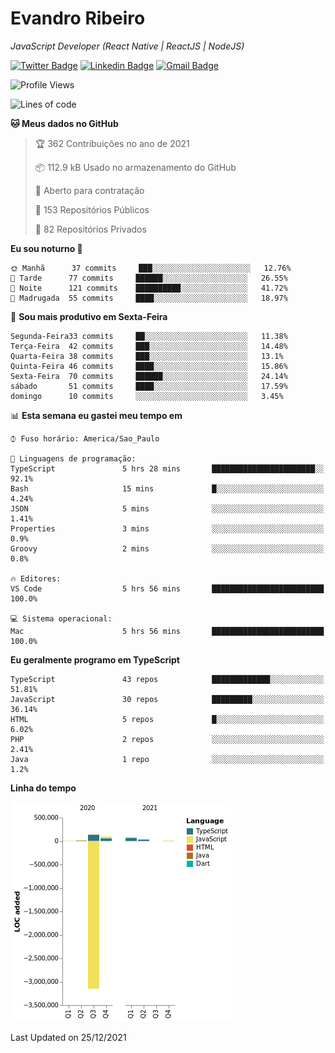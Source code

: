 # Evandro **Ribeiro**

*JavaScript Developer (React Native | ReactJS | NodeJS)*

[![Twitter Badge](https://img.shields.io/badge/-@ribeiroevandro-201B2D?style=flat-square&labelColor=201B2D&logo=twitter&logoColor=white&link=https://twitter.com/ribeiroevandro)](https://twitter.com/ribeiroevandro) 
[![Linkedin Badge](https://img.shields.io/badge/-Evandro%20Ribeiro-201B2D?style=flat-square&logo=Linkedin&logoColor=white&link=https://www.linkedin.com/in/ribeiroevandro)](https://www.linkedin.com/in/ribeiroevandro) 
[![Gmail Badge](https://img.shields.io/badge/-oi@ribeiroevandro.com.br-201B2D?style=flat-square&logo=Gmail&logoColor=white&link=mailto:oi@ribeiroevandro.com.br)](mailto:oi@ribeiroevandro.com.br)


<!--START_SECTION:waka-->
![Profile Views](http://img.shields.io/badge/Visualizac%C3%B5es%20do%20perfil-0-blue)

![Lines of code](https://img.shields.io/badge/Desde%20o%20Hello%20World%20eu%20escrevi--3%20Million%20linhas%20de%20c%C3%B3digo-blue)

**🐱 Meus dados no GitHub** 

> 🏆 362 Contribuições no ano de 2021
 > 
> 📦 112.9 kB Usado no armazenamento do GitHub 
 > 
> 💼 Aberto para contratação
 > 
> 📜 153 Repositórios Públicos 
 > 
> 🔑 82 Repositórios Privados  
 > 
**Eu sou noturno 🦉** 

```text
🌞 Manhã      37 commits     ███░░░░░░░░░░░░░░░░░░░░░░   12.76% 
🌆 Tarde      77 commits     ██████░░░░░░░░░░░░░░░░░░░   26.55% 
🌃 Noite      121 commits    ██████████░░░░░░░░░░░░░░░   41.72% 
🌙 Madrugada  55 commits     ████░░░░░░░░░░░░░░░░░░░░░   18.97%

```
📅 **Sou mais produtivo em Sexta-Feira** 

```text
Segunda-Feira33 commits     ██░░░░░░░░░░░░░░░░░░░░░░░   11.38% 
Terça-Feira  42 commits     ███░░░░░░░░░░░░░░░░░░░░░░   14.48% 
Quarta-Feira 38 commits     ███░░░░░░░░░░░░░░░░░░░░░░   13.1% 
Quinta-Feira 46 commits     ████░░░░░░░░░░░░░░░░░░░░░   15.86% 
Sexta-Feira  70 commits     ██████░░░░░░░░░░░░░░░░░░░   24.14% 
sábado       51 commits     ████░░░░░░░░░░░░░░░░░░░░░   17.59% 
domingo      10 commits     ░░░░░░░░░░░░░░░░░░░░░░░░░   3.45%

```


📊 **Esta semana eu gastei meu tempo em** 

```text
⌚︎ Fuso horário: America/Sao_Paulo

💬 Linguagens de programação: 
TypeScript               5 hrs 28 mins       ███████████████████████░░   92.1% 
Bash                     15 mins             █░░░░░░░░░░░░░░░░░░░░░░░░   4.24% 
JSON                     5 mins              ░░░░░░░░░░░░░░░░░░░░░░░░░   1.41% 
Properties               3 mins              ░░░░░░░░░░░░░░░░░░░░░░░░░   0.9% 
Groovy                   2 mins              ░░░░░░░░░░░░░░░░░░░░░░░░░   0.8%

🔥 Editores: 
VS Code                  5 hrs 56 mins       █████████████████████████   100.0%

💻 Sistema operacional: 
Mac                      5 hrs 56 mins       █████████████████████████   100.0%

```

**Eu geralmente programo em TypeScript** 

```text
TypeScript               43 repos            █████████████░░░░░░░░░░░░   51.81% 
JavaScript               30 repos            █████████░░░░░░░░░░░░░░░░   36.14% 
HTML                     5 repos             █░░░░░░░░░░░░░░░░░░░░░░░░   6.02% 
PHP                      2 repos             ░░░░░░░░░░░░░░░░░░░░░░░░░   2.41% 
Java                     1 repo              ░░░░░░░░░░░░░░░░░░░░░░░░░   1.2%

```


**Linha do tempo**

![Chart not found](https://raw.githubusercontent.com/ribeiroevandro/ribeiroevandro/master/charts/bar_graph.png) 


 Last Updated on 25/12/2021
<!--END_SECTION:waka-->
